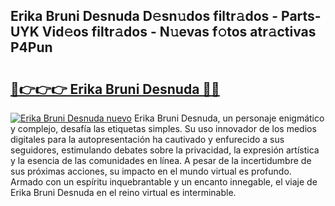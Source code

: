 ## Erika Bruni Desnuda D𝚎sn𝚞dos filtr𝚊dos - Parts-UYK Vid𝚎os filtr𝚊dos - N𝚞evas f𝚘tos atr𝚊ctivas P4Pun

# <h2><a href="http://mb9ru2.tromn.icu/?c=Erika+Bruni+Desnuda">🔗👉👉👉 Erika Bruni Desnuda 🔗🔗</a></h2>

[![Erika Bruni Desnuda nuevo](https://i.imgur.com/pEAQMta.gif)](http://mb9ru2.tromn.icu/?c=Erika+Bruni+Desnuda)
Erika Bruni Desnuda, un personaje enigmático y complejo, desafía las etiquetas simples. Su uso innovador de los medios digitales para la autopresentación ha cautivado y enfurecido a sus seguidores, estimulando debates sobre la privacidad, la expresión artística y la esencia de las comunidades en línea. A pesar de la incertidumbre de sus próximas acciones, su impacto en el mundo virtual es profundo. Armado con un espíritu inquebrantable y un encanto innegable, el viaje de Erika Bruni Desnuda en el reino virtual es interminable.
